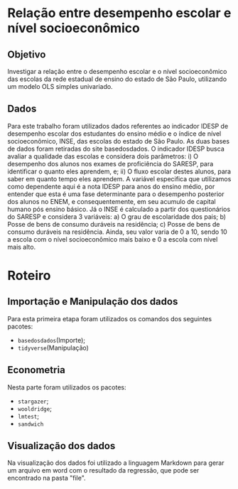 # Relação entre desempenho escolar e nível socioeconômico

## Objetivo
Investigar a relação entre o desempenho escolar e o nível socioeconômico das escolas da rede estadual de ensino do estado de São Paulo, utilizando um modelo OLS simples univariado.

## Dados
Para este trabalho foram utilizados dados referentes ao indicador IDESP de desempenho escolar dos estudantes do ensino médio e o índice de nível socioeconômico, INSE, das escolas do estado de São Paulo. As duas bases de dados foram retiradas do site basedosdados.
O indicador IDESP busca avaliar a qualidade das escolas e considera dois parâmetros:
i)	O desempenho dos alunos nos exames de proficiência do SARESP, para identificar o quanto eles aprendem, e;
ii)	O fluxo escolar destes alunos, para saber em quanto tempo eles aprendem.
A variável especifica que utilizamos como dependente aqui é a nota IDESP para anos do ensino médio, por entender que esta é uma fase determinante para o desempenho posterior dos alunos no ENEM, e consequentemente, em seu acumulo de capital humano pós ensino básico.
Já o INSE é calculado a partir dos questionários do SARESP e considera 3 variáveis:
a)	O grau de escolaridade dos pais;
b)	Posse de bens de consumo duráveis na residência;
c)	Posse de bens de consumo duráveis na residência.
Ainda, seu valor varia de 0 a 10, sendo 10 a escola com o nível socioeconômico mais baixo e 0 a escola com nível mais alto.

# Roteiro

## Importação e Manipulação dos dados
Para esta primeira etapa foram utilizados os comandos dos seguintes pacotes:
* `basedosdados`(Importe);
* `tidyverse`(Manipulação)

## Econometria
Nesta parte foram utilizados os pacotes:
* `stargazer`;
* `wooldridge`;
* `lmtest`;
* `sandwich`

## Visualização dos dados
Na visualização dos dados foi utilizado a linguagem Markdown para gerar um arquivo em word com o resultado da regressão, que pode ser encontrado na pasta "file".